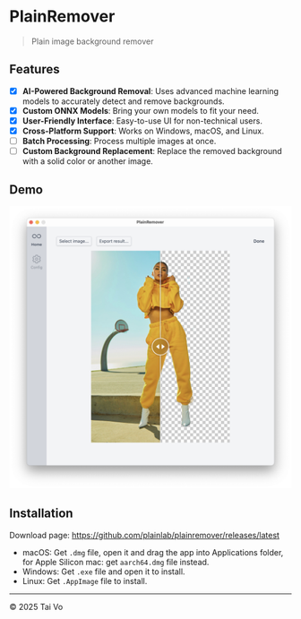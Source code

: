 PlainRemover
============

> Plain image background remover

## Features

- [x] **AI-Powered Background Removal**: Uses advanced machine learning models to accurately detect and remove backgrounds.
- [x] **Custom ONNX Models**: Bring your own models to fit your need.
- [x] **User-Friendly Interface**: Easy-to-use UI for non-technical users.
- [x] **Cross-Platform Support**: Works on Windows, macOS, and Linux.
- [ ] **Batch Processing**: Process multiple images at once.
- [ ] **Custom Background Replacement**: Replace the removed background with a solid color or another image.

## Demo

![Demo](./demo.png)

## Installation

Download page: https://github.com/plainlab/plainremover/releases/latest

- macOS: Get `.dmg` file, open it and drag the app into Applications folder, for Apple
  Silicon mac: get `aarch64.dmg` file instead.
- Windows: Get `.exe` file and open it to install.
- Linux: Get `.AppImage` file to install.

---

&copy; 2025 Tai Vo